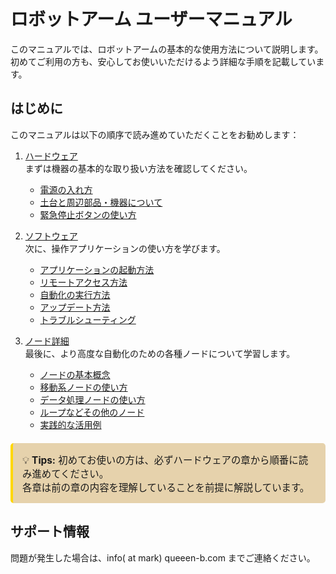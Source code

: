 # ロボットアーム ユーザーマニュアル

このマニュアルでは、ロボットアームの基本的な使用方法について説明します。
初めてご利用の方も、安心してお使いいただけるよう詳細な手順を記載しています。

## はじめに
このマニュアルは以下の順序で読み進めていただくことをお勧めします：

1. [ハードウェア](./hardware.md)  
      まずは機器の基本的な取り扱い方法を確認してください。
   - [電源の入れ方](hardware.md#電源の入れ方)
   - [土台と周辺部品・機器について](hardware.md#土台と周辺部品機器の説明と配置について)
   - [緊急停止ボタンの使い方](hardware.md#土台と周辺部品機器の説明と配置について)

2. [ソフトウェア](./software.md)  
   次に、操作アプリケーションの使い方を学びます。
   - [アプリケーションの起動方法](software.md#アプリケーションとロボットを立ち上げて両者を接続する)
   - [リモートアクセス方法](software.md#リモートアクセス)
   - [自動化の実行方法](software.md#自動化を行う)
   - [アップデート方法](software.md#アップデート方法)
   - [トラブルシューティング](software.md#トラブルシューティング)

3. [ノード詳細](./nodesdetails.md)  
   最後に、より高度な自動化のための各種ノードについて学習します。
   - [ノードの基本概念](nodesdetails.md#2-ノードの概要)
   - [移動系ノードの使い方](nodesdetails.md#31-移動系)
   - [データ処理ノードの使い方](nodesdetails.md#32-データ処理)
   - [ループなどその他のノード](nodesdetails.md#33-その他)
   - [実践的な活用例](nodesdetails.md#4-自分だけのプロトコルをつくる)

<div style="border-left: 4px solid #ffd700; background:rgb(230, 210, 172); padding: 15px; margin: 20px 0; border-radius: 5px;">
  <p style="margin: 0; font-size: 1.1em;">
    💡 <strong>Tips:</strong> 初めてお使いの方は、必ずハードウェアの章から順番に読み進めてください。<br>
    各章は前の章の内容を理解していることを前提に解説しています。
  </p>
</div>

## サポート情報
問題が発生した場合は、info( at mark) queeen-b.com までご連絡ください。
